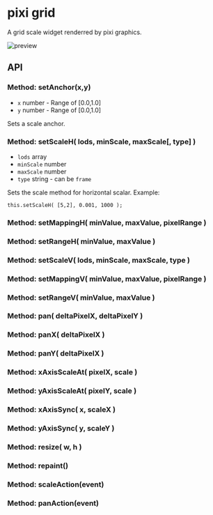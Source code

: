 # pixi grid

A grid scale widget renderred by pixi graphics.

![preview](https://cloud.githubusercontent.com/assets/174891/7783124/bf4915d2-0168-11e5-8a81-e1aa7e497933.png)

## API

### Method: setAnchor(x,y)

 - `x` number - Range of [0.0,1.0]
 - `y` number - Range of [0.0,1.0]

Sets a scale anchor.

### Method: setScaleH( lods, minScale, maxScale[, type] )

 - `lods` array
 - `minScale` number
 - `maxScale` number
 - `type` string - can be `frame`

Sets the scale method for horizontal scalar. Example:

```
this.setScaleH( [5,2], 0.001, 1000 );
```

### Method: setMappingH( minValue, maxValue, pixelRange )

### Method: setRangeH( minValue, maxValue )

### Method: setScaleV( lods, minScale, maxScale, type )

### Method: setMappingV( minValue, maxValue, pixelRange )

### Method: setRangeV( minValue, maxValue )

### Method: pan( deltaPixelX, deltaPixelY )

### Method: panX( deltaPixelX )

### Method: panY( deltaPixelX )

### Method: xAxisScaleAt( pixelX, scale )

### Method: yAxisScaleAt( pixelY, scale )

### Method: xAxisSync( x, scaleX )

### Method: yAxisSync( y, scaleY )

### Method: resize( w, h )

### Method: repaint()

### Method: scaleAction(event)

### Method: panAction(event)
